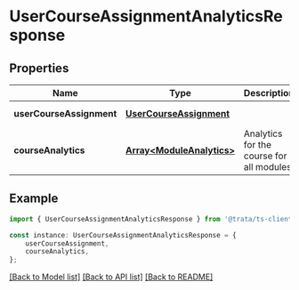 # UserCourseAssignmentAnalyticsResponse


## Properties

Name | Type | Description | Notes
------------ | ------------- | ------------- | -------------
**userCourseAssignment** | [**UserCourseAssignment**](UserCourseAssignment.md) |  | [default to undefined]
**courseAnalytics** | [**Array&lt;ModuleAnalytics&gt;**](ModuleAnalytics.md) | Analytics for the course for all modules | [default to undefined]

## Example

```typescript
import { UserCourseAssignmentAnalyticsResponse } from '@trata/ts-client-sdk';

const instance: UserCourseAssignmentAnalyticsResponse = {
    userCourseAssignment,
    courseAnalytics,
};
```

[[Back to Model list]](../README.md#documentation-for-models) [[Back to API list]](../README.md#documentation-for-api-endpoints) [[Back to README]](../README.md)

